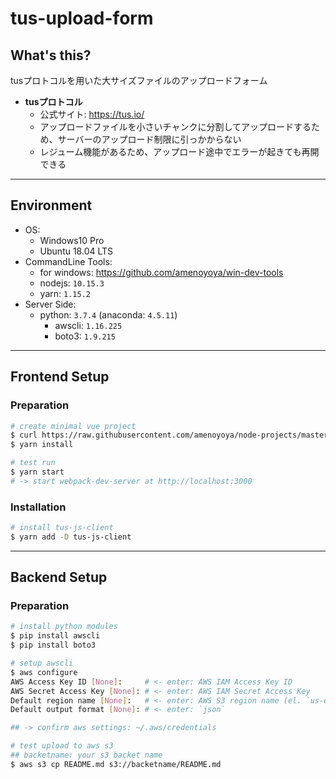 # tus-upload-form

## What's this?
tusプロトコルを用いた大サイズファイルのアップロードフォーム

- **tusプロトコル**
    - 公式サイト: https://tus.io/
    - アップロードファイルを小さいチャンクに分割してアップロードするため、サーバーのアップロード制限に引っかからない
    - レジューム機能があるため、アップロード途中でエラーが起きても再開できる

***

## Environment
- OS:
    - Windows10 Pro
    - Ubuntu 18.04 LTS
- CommandLine Tools:
    - for windows: https://github.com/amenoyoya/win-dev-tools
    - nodejs: `10.15.3`
    - yarn: `1.15.2`
- Server Side:
    - python: `3.7.4` (anaconda: `4.5.11`)
        - awscli: `1.16.225`
        - boto3: `1.9.215`

***

## Frontend Setup

### Preparation
```bash
# create minimal vue project
$ curl https://raw.githubusercontent.com/amenoyoya/node-projects/master/vue.js | node -
$ yarn install

# test run
$ yarn start
# -> start webpack-dev-server at http://localhost:3000
```

### Installation
```bash
# install tus-js-client
$ yarn add -D tus-js-client
```

***

## Backend Setup

### Preparation
```bash
# install python modules
$ pip install awscli
$ pip install boto3

# setup awscli
$ aws configure
AWS Access Key ID [None]:     # <- enter: AWS IAM Access Key ID
AWS Secret Access Key [None]: # <- enter: AWS IAM Secret Access Key
Default region name [None]:   # <- enter: AWS S3 region name (el. `us-east-2`)
Default output format [None]: # <- enter: `json`

## -> confirm aws settings: ~/.aws/credentials

# test upload to aws s3
## backetname: your s3 backet name
$ aws s3 cp README.md s3://backetname/README.md
```
